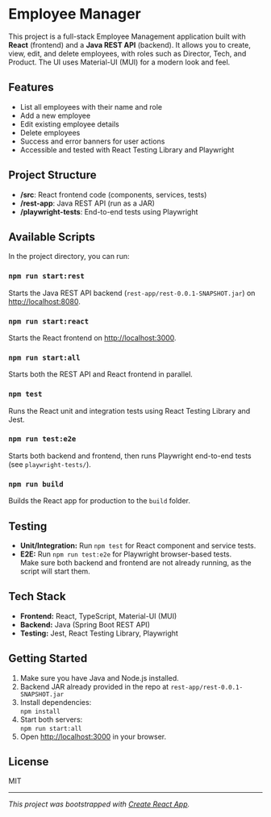 # Employee Manager

This project is a full-stack Employee Management application built with **React** (frontend) and a **Java REST API** (backend). It allows you to create, view, edit, and delete employees, with roles such as Director, Tech, and Product. The UI uses Material-UI (MUI) for a modern look and feel.

## Features

- List all employees with their name and role
- Add a new employee
- Edit existing employee details
- Delete employees
- Success and error banners for user actions
- Accessible and tested with React Testing Library and Playwright

## Project Structure

- **/src**: React frontend code (components, services, tests)
- **/rest-app**: Java REST API (run as a JAR)
- **/playwright-tests**: End-to-end tests using Playwright

## Available Scripts

In the project directory, you can run:

### `npm run start:rest`

Starts the Java REST API backend (`rest-app/rest-0.0.1-SNAPSHOT.jar`) on [http://localhost:8080](http://localhost:8080).

### `npm run start:react`

Starts the React frontend on [http://localhost:3000](http://localhost:3000).

### `npm run start:all`

Starts both the REST API and React frontend in parallel.

### `npm test`

Runs the React unit and integration tests using React Testing Library and Jest.

### `npm run test:e2e`

Starts both backend and frontend, then runs Playwright end-to-end tests (see `playwright-tests/`).

### `npm run build`

Builds the React app for production to the `build` folder.

## Testing

- **Unit/Integration:** Run `npm test` for React component and service tests.
- **E2E:** Run `npm run test:e2e` for Playwright browser-based tests.  
  Make sure both backend and frontend are not already running, as the script will start them.

## Tech Stack

- **Frontend:** React, TypeScript, Material-UI (MUI)
- **Backend:** Java (Spring Boot REST API)
- **Testing:** Jest, React Testing Library, Playwright

## Getting Started

1. Make sure you have Java and Node.js installed.
2. Backend JAR already provided in the repo at  `rest-app/rest-0.0.1-SNAPSHOT.jar`
3. Install dependencies:  
   `npm install`
4. Start both servers:  
   `npm run start:all`
5. Open [http://localhost:3000](http://localhost:3000) in your browser.

## License

MIT

---

*This project was bootstrapped with [Create React App](https://github.com/facebook/create-react-app).*
